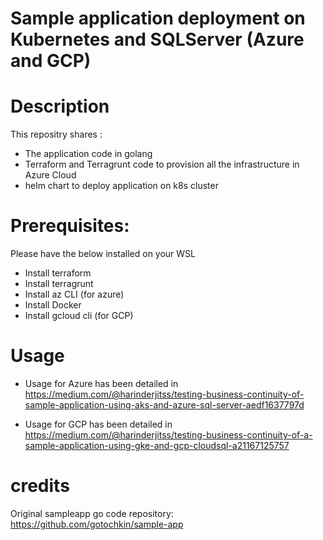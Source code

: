 # Sample application deployment on Kubernetes and SQLServer (Azure and GCP)

# Description 

This repositry shares :
- The application code in golang
- Terraform and Terragrunt code to provision all the infrastructure in Azure Cloud
- helm chart to deploy application on k8s cluster
# Prerequisites:

Please have the below installed on your WSL

- Install terraform
- Install terragrunt
- Install az CLI (for azure)
- Install Docker
- Install gcloud cli (for GCP)

# Usage
-  Usage for Azure has been detailed in https://medium.com/@harinderjitss/testing-business-continuity-of-sample-application-using-aks-and-azure-sql-server-aedf1637797d
 
- Usage for GCP has been detailed in https://medium.com/@harinderjitss/testing-business-continuity-of-a-sample-application-using-gke-and-gcp-cloudsql-a21167125757



# credits

Original sampleapp go code repository: https://github.com/gotochkin/sample-app

